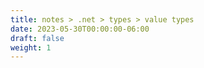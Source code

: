 ```yaml
---
title: notes > .net > types > value types
date: 2023-05-30T00:00:00-06:00
draft: false
weight: 1
---
```

